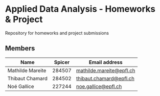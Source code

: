 # Applied Data Analysis - Homeworks & Project

Repository for homeworks and project submissions

## Members

| Name 				| Spicer | Email address			 |
| ------------------|--------| ------------------------- |
| Mathilde Mareite  | 284507 | mathilde.mareite@epfl.ch  |
| Thibaut Chamard	| 284502 | thibaut.chamard@epfl.ch	 |
| Noé Gallice		| 227244 | noe.gallice@epfl.ch		 |
